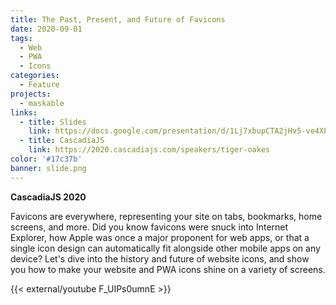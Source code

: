 ```yaml
---
title: The Past, Present, and Future of Favicons
date: 2020-09-01
tags:
  - Web
  - PWA
  - Icons
categories:
  - Feature
projects:
  - maskable
links:
  - title: Slides
    link: https://docs.google.com/presentation/d/1Lj7xbupCTA2jHv5-ve4XLNHAulG0K-7Nx5gsZqb0qU4/edit
  - title: CascadiaJS
    link: https://2020.cascadiajs.com/speakers/tiger-oakes
color: '#17c37b'
banner: slide.png
---
```


**CascadiaJS 2020**

Favicons are everywhere, representing your site on tabs, bookmarks, home screens, and more. Did you know favicons were snuck into Internet Explorer, how Apple was once a major proponent for web apps, or that a single icon design can automatically fit alongside other mobile apps on any device? Let's dive into the history and future of website icons, and show you how to make your website and PWA icons shine on a variety of screens.

{{< external/youtube F_UIPs0umnE >}}
